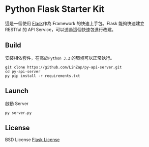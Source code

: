 # Python Flask Starter Kit 

這是一個使用 [Flask](http://flask.pocoo.org/)作為 Framework 的快速上手包。Flask 能夠快速建立 RESTful 的 API Service，可以透過這個快速包進行改建。



## Build

安裝相依套件，在高於`Python 3.2` 的環境可以正常執行。


```
git clone https://github.com/LinZap/py-api-server.git
cd py-api-server
py pip install -r requirements.txt
```

## Launch
啟動 Server
```
py server.py
```

## License

BSD License [Flask License](http://flask.pocoo.org/docs/0.11/license/)
